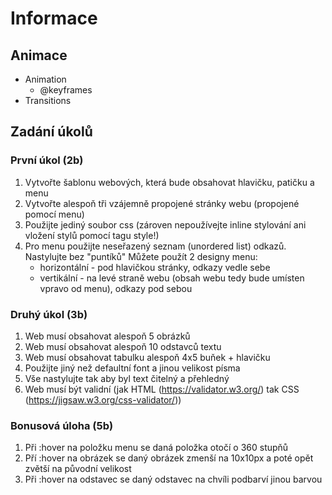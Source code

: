 # Informace
## Animace
 * Animation
    * @keyframes
 * Transitions

## Zadání úkolů
### První úkol (2b)
1. Vytvořte šablonu webových, která bude obsahovat hlavičku, patičku a menu
2. Vytvořte alespoň tři vzájemně propojené stránky webu (propojené pomocí menu)
3. Použijte jediný soubor css (zároven nepoužívejte inline stylování ani vložení stylů pomocí tagu style!)
4. Pro menu použijte neseřazený seznam (unordered list) odkazů. Nastylujte bez "puntíků" Můžete použít 2 designy menu:
    * horizontální - pod hlavičkou stránky, odkazy vedle sebe
    * vertikální - na levé straně webu (obsah webu tedy bude umísten vpravo od menu), odkazy pod sebou

### Druhý úkol (3b)
1. Web musí obsahovat alespoň 5 obrázků
2. Web musí obsahovat alespoň 10 odstavců textu
3. Web musí obsahovat tabulku alespoň 4x5 buňek + hlavičku
4. Použijte jiný než defaultní font a jinou velikost písma
5. Vše nastylujte tak aby byl text čitelný a přehledný
6. Web musí být validní (jak HTML (https://validator.w3.org/) tak CSS (https://jigsaw.w3.org/css-validator/))

### Bonusová úloha (5b)
1. Při :hover na položku menu se daná položka otočí o 360 stupňů
2. Pří :hover na obrázek se daný obrázek zmenší na 10x10px a poté opět zvětší na původní velikost
3. Při :hover na odstavec se daný odstavec na chvíli podbarví jinou barvou

